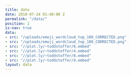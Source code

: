 ```yaml
---
title: data
date: 2018-07-24 01:40:00 Z
permalink: "/data/"
position: 2
is-nav: true
data:
- src: "/uploads/emoji_wordcloud_top_100_CORRECTED.png"
- src: "/uploads/emoji_wordcloud_top_100_CORRECTED.png"
- src: "//plot.ly/~toddstoffer/6.embed"
- src: "//plot.ly/~toddstoffer/4.embed"
- src: "//plot.ly/~toddstoffer/8.embed"
- src: "//plot.ly/~toddstoffer/4.embed"
layout: data
---
```



